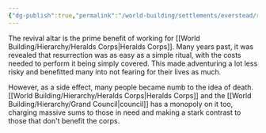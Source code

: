 ```yaml
---
{"dg-publish":true,"permalink":"/world-building/settlements/everstead/revival-altar/"}
---
```


The revival altar is the prime benefit of working for [[World Building/Hierarchy/Heralds Corps\|Heralds Corps]]. Many years past, it was revealed that resurrection was as easy as a simple ritual, with the costs needed to perform it being simply covered. This made adventuring a lot less risky and benefitted many into not fearing for their lives as much. 

However, as a side effect, many people became numb to the idea of death. [[World Building/Hierarchy/Heralds Corps\|Heralds Corps]] and the [[World Building/Hierarchy/Grand Council\|council]] has a monopoly on it too, charging massive sums to those in need and making a stark contrast to those that don't benefit the corps. 